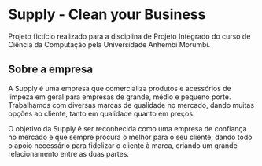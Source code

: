 # Supply - Clean your Business

Projeto fictício realizado para a disciplina de Projeto Integrado do curso de Ciência da Computação pela Universidade Anhembi Morumbi.

## Sobre a empresa
A Supply é uma empresa que comercializa produtos e acessórios de limpeza em geral para empresas de grande, médio e pequeno porte. Trabalhamos com diversas marcas de qualidade no mercado, dando muitas opções ao cliente, tanto em qualidade quanto em preços.

O objetivo da Supply é ser reconhecida como uma empresa de confiança no mercado e que sempre procura o melhor para o seu cliente, dando todo o apoio necessário para fidelizar o cliente à marca, criando um grande relacionamento entre as duas partes.

